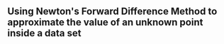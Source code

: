 ## Using Newton's Forward Difference Method to approximate the value of an unknown point inside a data set
